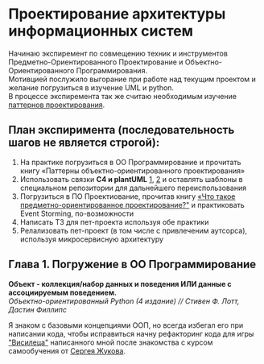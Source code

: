 # Проектирование архитектуры информационных систем
Начинаю экспиремент по совмещению техник и инструментов Предметно-Ориентированного Проектирование и Объектно-Ориентированного Программирования.<br>
Мотивцией послужило выгорание при работе над текущим проектом и желание погрузиться в изучение UML и python.<br>
В процессе экспиремента так же считаю необходимым изучение [паттернов проектирования](https://github.com/pkolt/design_patterns?tab=readme-ov-file).




## План экспиримента (последовательность шагов не является строгой):
1. На практике погрузиться в ОО Программирование и прочитать книгу «Паттерны объектно-ориентированного проектирования»
2. Использовать связки **С4 и plantUML** [1](https://github.com/plantuml-stdlib/C4-PlantUML), [2](https://github.com/team7katas/sysopsquad) и оставлять шаблоны в специальном репозитории для дальнейшего переиспользования
3. Погрузиться в ПО Проектиование, прочитав книгу [«Что такое предметно-ориентированное проектирование?"](https://systems.education/what-is-domain-driven-design) и практиковать Event Storming, по-возможности
4. Написать ТЗ для пет-проекта используя обе практики
5. Релализовать пет-проект (в том числе с привлеченим аутсорса), используя микросервисную архитектуру



## Глава 1. Погружение в ОО Программирование
**Объект - коллекция/набор данных и поведения ИЛИ данные с ассоциируемым поведением.**
<br>
*Объектно-ориентированный Python (4 издание) // Стивен Ф. Лотт, Дастин Филлипс*


Я знаком с базовыми концепциями ООП, но всегда избегал его при написании кода, чтобы исправиться начну рефакторинг кода для игры ["Висилеца"](https://github.com/sqrt495/OOP-python-learning/blob/main/Hangman.ipynb) написанного мной после знакомства с курсом самообучения от [Сергея Жукова](https://zhukovsd.github.io/python-backend-learning-course/).
